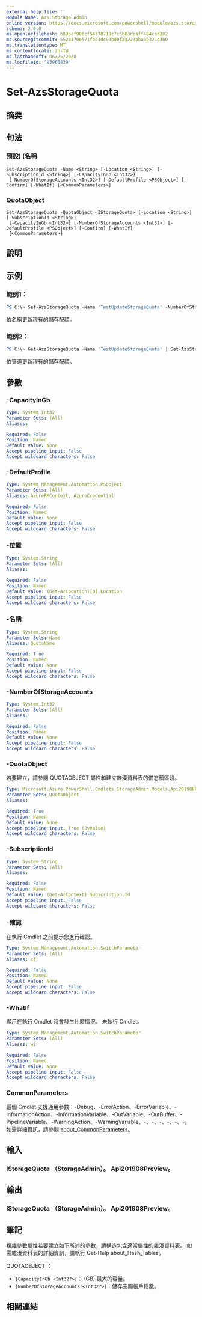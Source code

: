 ```yaml
---
external help file: ''
Module Name: Azs.Storage.Admin
online version: https://docs.microsoft.com/powershell/module/azs.storage.admin/set-azsstoragequota
schema: 2.0.0
ms.openlocfilehash: b89bef906cf54378719c7c6b83dcaff484ced282
ms.sourcegitcommit: 5523170e571fbd1dc93bd0fa4223aba3b324d3b0
ms.translationtype: MT
ms.contentlocale: zh-TW
ms.lasthandoff: 06/25/2020
ms.locfileid: "93966839"
---
```

# Set-AzsStorageQuota

## 摘要


## 句法

### 預設)  (名稱
```
Set-AzsStorageQuota -Name <String> [-Location <String>] [-SubscriptionId <String>] [-CapacityInGb <Int32>]
 [-NumberOfStorageAccounts <Int32>] [-DefaultProfile <PSObject>] [-Confirm] [-WhatIf] [<CommonParameters>]
```

### QuotaObject
```
Set-AzsStorageQuota -QuotaObject <IStorageQuota> [-Location <String>] [-SubscriptionId <String>]
 [-CapacityInGb <Int32>] [-NumberOfStorageAccounts <Int32>] [-DefaultProfile <PSObject>] [-Confirm] [-WhatIf]
 [<CommonParameters>]
```

## 說明


## 示例

### 範例1：
```powershell
PS C:\> Set-AzsStorageQuota -Name 'TestUpdateStorageQuota' -NumberOfStorageAccounts 11 -CapacityInGb 22
```

依名稱更新現有的儲存配額。

### 範例2：
```powershell
PS C:\> Get-AzsStorageQuota -Name 'TestUpdateStorageQuota' | Set-AzsStorageQuota -NumberOfStorageAccounts 22 -CapacityInGb 33
```

依管道更新現有的儲存配額。

## 參數

### -CapacityInGb


```yaml
Type: System.Int32
Parameter Sets: (All)
Aliases:

Required: False
Position: Named
Default value: None
Accept pipeline input: False
Accept wildcard characters: False

```

### -DefaultProfile


```yaml
Type: System.Management.Automation.PSObject
Parameter Sets: (All)
Aliases: AzureRMContext, AzureCredential

Required: False
Position: Named
Default value: None
Accept pipeline input: False
Accept wildcard characters: False

```

### -位置


```yaml
Type: System.String
Parameter Sets: (All)
Aliases:

Required: False
Position: Named
Default value: (Get-AzLocation)[0].Location
Accept pipeline input: False
Accept wildcard characters: False

```

### -名稱


```yaml
Type: System.String
Parameter Sets: Name
Aliases: QuotaName

Required: True
Position: Named
Default value: None
Accept pipeline input: False
Accept wildcard characters: False

```

### -NumberOfStorageAccounts


```yaml
Type: System.Int32
Parameter Sets: (All)
Aliases:

Required: False
Position: Named
Default value: None
Accept pipeline input: False
Accept wildcard characters: False

```

### -QuotaObject
若要建立，請參閱 QUOTAOBJECT 屬性和建立雜湊資料表的備忘稿區段。

```yaml
Type: Microsoft.Azure.PowerShell.Cmdlets.StorageAdmin.Models.Api201908Preview.IStorageQuota
Parameter Sets: QuotaObject
Aliases:

Required: True
Position: Named
Default value: None
Accept pipeline input: True (ByValue)
Accept wildcard characters: False

```

### -SubscriptionId


```yaml
Type: System.String
Parameter Sets: (All)
Aliases:

Required: False
Position: Named
Default value: (Get-AzContext).Subscription.Id
Accept pipeline input: False
Accept wildcard characters: False

```

### -確認
在執行 Cmdlet 之前提示您進行確認。

```yaml
Type: System.Management.Automation.SwitchParameter
Parameter Sets: (All)
Aliases: cf

Required: False
Position: Named
Default value: None
Accept pipeline input: False
Accept wildcard characters: False

```

### -WhatIf
顯示在執行 Cmdlet 時會發生什麼情況。
未執行 Cmdlet。

```yaml
Type: System.Management.Automation.SwitchParameter
Parameter Sets: (All)
Aliases: wi

Required: False
Position: Named
Default value: None
Accept pipeline input: False
Accept wildcard characters: False

```

### CommonParameters
這個 Cmdlet 支援通用參數：-Debug、-ErrorAction、-ErrorVariable、-InformationAction、-InformationVariable、-OutVariable、-OutBuffer、-PipelineVariable、-WarningAction、-WarningVariable、-、-、-、-、-、-。 如需詳細資訊，請參閱 [about_CommonParameters](http://go.microsoft.com/fwlink/?LinkID=113216)。

## 輸入

### IStorageQuota （StorageAdmin）。 Api201908Preview。

## 輸出

### IStorageQuota （StorageAdmin）。 Api201908Preview。



## 筆記

複雜參數屬性若要建立如下所述的參數，請構造包含適當屬性的雜湊資料表。 如需雜湊資料表的詳細資訊，請執行 Get-Help about_Hash_Tables。

QUOTAOBJECT <IStorageQuota> ： 
  - `[CapacityInGb <Int32?>]`： (GB) 最大的容量。
  - `[NumberOfStorageAccounts <Int32?>]`：儲存空間帳戶總數。

## 相關連結

